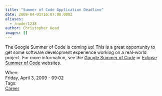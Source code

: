 ```yaml
---
title: "Summer of Code Application Deadline"
date: 2009-04-01T16:07:00.000Z
aliases:
  - /node/1238
author: Christopher Head
images: []
---
```


<div class="field field-name-body field-type-text-with-summary field-label-hidden"><div class="field-items"><div class="field-item even"><p>The Google Summer of Code is coming up! This is a great opportunity to get some software development experience working on a real-world project. For more information, see the <a href="https://code.google.com/soc">Google Summer of Code</a> or <a href="https://eclipse.org/soc">Eclipse Summer of Code</a> websites.</p>
</div></div></div><div class="field field-name-field-dates field-type-datetime field-label-above"><div class="field-label">When:&#xA0;</div><div class="field-items"><div class="field-item even"><span class="date-display-single">Friday, April 3, 2009 - 09:02</span></div></div></div>    <footer>
    <div class="field field-name-field-tags field-type-taxonomy-term-reference field-label-above"><div class="field-label">Tags:&#xA0;</div><div class="field-items"><div class="field-item even"><a href="/career">Career</a></div></div></div>      </footer>
